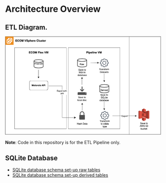 # Architecture Overview

## ETL Diagram.
![Data Pipeline Architecture](./files/img/high_level_pipeline_architecture.png)

**Note**: Code in this repository is for the ETL Pipeline only. 

## SQLite Database
* [SQLite database schema set-up raw tables](../scripts/schema/schema_database_setup_raw_tables.py)
* [SQLite database schema set-up derived tables](../scripts/schema/schema_database_setup_derived_tables.py)
